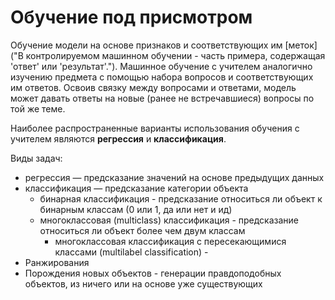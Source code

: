 # Обучение под присмотром

Обучение модели на основе признаков и соответствующих им [меток]("В контролируемом машинном обучении - часть примера, содержащая 'ответ' или 'результат'."). Машинное обучение с учителем аналогично изучению предмета с помощью набора вопросов и соответствующих им ответов. Освоив связку между вопросами и ответами, модель может давать ответы на новые (ранее не встречавшиеся) вопросы по той же теме.

Наиболее распространенные варианты использования обучения с учителем являются <b>регрессия</b> и <b>классификация</b>.

Виды задач:

- регрессия — предсказание значений на основе предыдущих данных
- классификация — предсказание категории объекта
    * бинарная классификация - предсказание относиться ли объект к бинарным классам (0 или 1, да или нет и ид)
    * многоклассовая (multiclass) классификация - предсказание относиться ли объект более чем двум классам 
        * многоклассовая классификация с пересекающимися классами (multilabel classification) - 
- Ранжирования
- Порождения новых объектов - генерации правдоподобных объектов, из ничего или на основе уже существующих